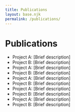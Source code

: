 ```yaml
---
title: Publications
layout: base.njk
permalink: /publications/
---
```


# Publications

* Project A: [Brief description]
* Project B: [Brief description]
* Project A: [Brief description]
* Project B: [Brief description]
* Project A: [Brief description]
* Project B: [Brief description]
* Project A: [Brief description]
* Project B: [Brief description]
* Project A: [Brief description]
* Project B: [Brief description]
